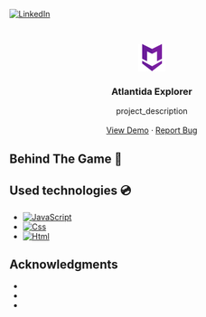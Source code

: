 [![LinkedIn][linkedin-shield]][linkedin-url]
<!-- PROJECT LOGO -->
<br />

<p align="center">
  <img src="https://github.com/adam-p/markdown-here/raw/master/src/common/images/icon48.png" alt="animated" />
</p>
<div align="center">

<h3 align="center">Atlantida Explorer</h3>

  <p align="center">
    project_description
    <br />
    <br />
    <a href="https://github.com/andregn26/souldance">View Demo</a>
    ·
    <a href="https://github.com/andregn26/souldance/issues">Report Bug</a>
    
  </p>
</div>


## Behind The Game 📖


## Used technologies 💿

* [![JavaScript][JavaScript-shield]][JavaScript-url]
* [![Css][Css-shield]][Css-url]
* [![Html][Html-shield]][Css-url]

<!-- ACKNOWLEDGMENTS -->
## Acknowledgments

* []()
* []()
* []()




[linkedin-url]: https://linkedin.com/in/andrengregorio
[linkedin-shield]: https://img.shields.io/badge/-LinkedIn-black.svg?style=for-the-badge&logo=linkedin&colorB=555
[JavaScript-url]: https://www.javascript.com
[JavaScript-shield]: https://img.shields.io/badge/-JavaScript-F7DF1E?logo=nodedotjs&logoColor=F7DF1E&logoWidth=30&labelColor=black&style=for-the-badge
[Css-shield]: https://img.shields.io/badge/-CSS3-1572B6?logo=css3&logoColor=1572B6&logoWidth=30&labelColor=black&style=for-the-badge
[Css-url]: https://www.w3.org/Style/CSS/Overview.en.html
[Html-shield]: https://img.shields.io/badge/-HTML5-E34F26?logo=html5&logoColor=E34F26&logoWidth=30&labelColor=black&style=for-the-badge
[Html-url]: https://www.w3.org/html/
[logo]: https://github.com/adam-p/markdown-here/raw/master/src/common/images/icon48.png "Logo Title Text 2"
